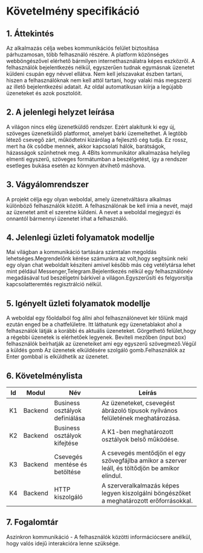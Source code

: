 # Követelmény specifikáció

## 1. Áttekintés

Az alkalmazás célja webes kommunikációs felület biztosítása párhuzamosan, több felhasználó részére. A platform közönséges webböngészővel elérhető bármilyen internethasználatra képes eszközről. A felhasználók bejelentkezés nélkül, egyszerűen tudnak egymásnak üzenetet küldeni csupán egy névvel ellátva. Nem kell jelszavakat észben tartani, hiszen a felhasználóknak nem kell attól tartani, hogy valaki más megszerzi az illető bejelentkezési adatait. Az oldal automatikusan kiírja a legújabb üzeneteket és azok posztolóit.

## 2. A jelenlegi helyzet leírása

A világon nincs elég üzenetküldő rendszer. Ezért alakítunk ki egy új, szöveges üzenetküldő platformot, amelyet bárki üzemeltethet. A legtöbb létező csevegő zárt, működtetni kizárólag a fejlesztő cég tudja. Ez rossz, mert ha ők csődbe mennek, akkor kapcsolati hálók, barátságok, házasságok szűnhetnek meg. A 4Bits kommunikátor alkalmazása helyileg elmenti egyszerű, szöveges formátumban a beszélgetést, így a rendszer esetleges bukása esetén az könnyen átvihető máshova.

## 3. Vágyálomrendszer

A projekt célja egy olyan weboldal, amely üzenetváltásra alkalmas különböző felhasználók között. A felhasználónak be kell írnia a nevét, majd az üzenetet amit el szeretne küldeni. A nevet a weboldal megjegyzi
és onnantól bármennyi üzenetet írhat a felhasználó.

## 4. Jelenlegi üzleti folyamatok modellje
Mai világban a kommunikáció tartására számtalan megoldás lehetséges.Megrendelőnk kérése számunkra az volt,hogy segítsünk neki egy olyan chat weboldalt készíteni amivel később más cég vetélytársa lehet mint például Messenger,Telegram.Bejelentkezés nélkül egy felhasználónév megadásával tud beszélgetni bárkivel a világon.Egyszerűsíti és felgyorsítja kapcsolatteremtés regisztrálció nélkül.

## 5. Igényelt üzleti folyamatok modellje
A weboldal egy főoldalból fog állni ahol felhasználónevet kér tőlünk majd ezután enged be a chatfelületre. Itt láthatunk egy üzenetablakot ahol a felhasználók látják a korábbi és aktuális üzeneteket. Görgethető felület,hogy a régebbi üzenetek is elérhetőek legyenek.
Beviteli mezőben (input box) felhasználók beírhatják az üzeneteiket ami egy egyszerű szövegmező.Végül a küldés gomb Az üzenetek elküldésére szolgáló gomb.Felhasználók az Enter gombbal is elküldhetik az üzenetet.

## 6. Követelménylista

| Id | Modul | Név | Leírás |
| :---: | --- | --- | --- |
| K1 | Backend | Business osztályok definiálása | Az üzeneteket, csevegést ábrázoló típusok nyílvános felületének meghatározása. |
| K2 | Backend | Business osztályok kifejtése | A K1-ben meghatározott osztályok belső működése. |
| K3 | Backend | Csevegés mentése és betöltése | A csevegés mentődjön el egy szövegfájlba amikor a szerver leáll, és töltődjön be amikor elindul. |
| K4 | Backend | HTTP kiszolgáló | A szerveralkalmazás képes legyen kiszolgálni böngészőket a meghatározott erőforrásokkal. |

## 7. Fogalomtár

Aszinkron kommunikáció - A felhasználók közötti információcsere anélkül, hogy valós idejű interakcióra lenne szüksége.


